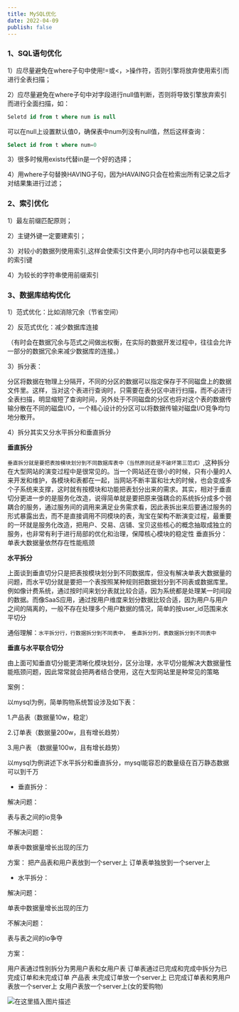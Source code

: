 ```yaml
---
title: MySQL优化
date: 2022-04-09
publish: false
---
```


### 1、SQL语句优化

1）应尽量避免在where子句中使用!=或<，>操作符，否则引擎将放弃使用索引而进行全表扫描；

2）应尽量避免在where子句中对字段进行null值判断，否则将导致引擎放弃索引而进行全面扫描，如：
```sql
Seletd id from t where num is null
```
可以在null上设置默认值0，确保表中num列没有null值，然后这样查询：
```sql
Select id from t where num=0
```
3）很多时候用exists代替in是一个好的选择；

4）用where子句替换HAVING子句，因为HAVAING只会在检索出所有记录之后才对结果集进行过滤；

### 2、索引优化

1）最左前缀匹配原则；

2）主键外键一定要建索引；

3）对较小的数据列使用索引,这样会使索引文件更小,同时内存中也可以装载更多的索引键

4）为较长的字符串使用前缀索引

### 3、数据库结构优化

1）范式优化：比如消除冗余（节省空间）

2）反范式优化：减少数据库连接

（有时会在数据冗余与范式之间做出权衡，在实际的数据开发过程中，往往会允许一部分的数据冗余来减少数据库的连接。）

3）拆分表：

分区将数据在物理上分隔开，不同的分区的数据可以指定保存于不同磁盘上的数据文件里。这样，当对这个表进行查询时，只需要在表分区中进行扫描，而不必进行全表扫描，明显缩短了查询时间，另外处于不同磁盘的分区也将对这个表的数据传输分散在不同的磁盘I/O，一个精心设计的分区可以将数据传输对磁盘I/O竞争均匀地分散开。

4）拆分其实又分水平拆分和垂直拆分

**垂直拆分**

`垂直拆分就是要把表按模块划分到不同数据库表中（当然原则还是不破坏第三范式）`,这种拆分在大型网站的演变过程中是很常见的。当一个网站还在很小的时候，只有小量的人来开发和维护，各模块和表都在一起，当网站不断丰富和壮大的时候，也会变成多个子系统来支撑，这时就有按模块和功能把表划分出来的需求。其实，相对于垂直切分更进一步的是服务化改造，说得简单就是要把原来强耦合的系统拆分成多个弱耦合的服务，通过服务间的调用来满足业务需求看，因此表拆出来后要通过服务的形式暴露出去，而不是直接调用不同模块的表，淘宝在架构不断演变过程，最重要的一环就是服务化改造，把用户、交易、店铺、宝贝这些核心的概念抽取成独立的服务，也非常有利于进行局部的优化和治理，保障核心模块的稳定性
垂直拆分：单表大数据量依然存在性能瓶颈

**水平拆分**

上面谈到垂直切分只是把表按模块划分到不同数据库，但没有解决单表大数据量的问题，而水平切分就是要把一个表按照某种规则把数据划分到不同表或数据库里。例如像计费系统，通过按时间来划分表就比较合适，因为系统都是处理某一时间段的数据。而像SaaS应用，通过按用户维度来划分数据比较合适，因为用户与用户之间的隔离的，一般不存在处理多个用户数据的情况，简单的按user_id范围来水平切分

通俗理解：`水平拆分行，行数据拆分到不同表中， 垂直拆分列，表数据拆分到不同表中`

**垂直与水平联合切分**

由上面可知垂直切分能更清晰化模块划分，区分治理，水平切分能解决大数据量性能瓶颈问题，因此常常就会把两者结合使用，这在大型网站里是种常见的策略

案例：

以mysql为例，简单购物系统暂设涉及如下表：

1.产品表（数据量10w，稳定）

2.订单表（数据量200w，且有增长趋势）

3.用户表 （数据量100w，且有增长趋势）

以mysql为例讲述下水平拆分和垂直拆分，mysql能容忍的数量级在百万静态数据可以到千万

* 垂直拆分：

解决问题：

表与表之间的io竞争

不解决问题：

单表中数据量增长出现的压力

方案：
把产品表和用户表放到一个server上
订单表单独放到一个server上

* 水平拆分：

解决问题：

单表中数据量增长出现的压力

不解决问题：

表与表之间的io争夺

方案：

用户表通过性别拆分为男用户表和女用户表
订单表通过已完成和完成中拆分为已完成订单和未完成订单
产品表 未完成订单放一个server上
已完成订单表和男用户表放一个server上
女用户表放一个server上(女的爱购物)

![在这里插入图片描述](https://img-blog.csdnimg.cn/bb437d595a88458bbc892f93017d8d23.png)
